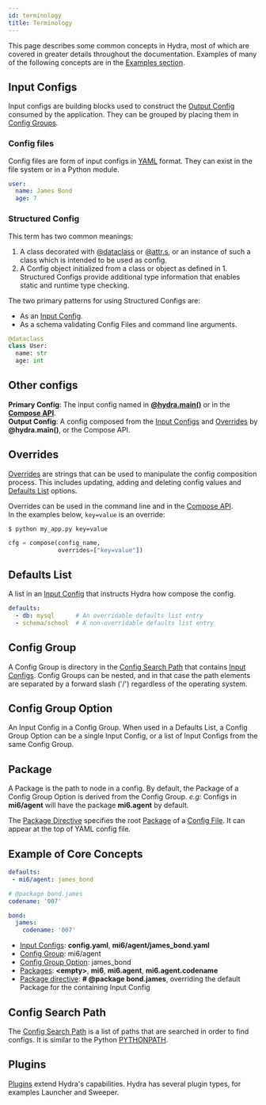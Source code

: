 ```yaml
---
id: terminology
title: Terminology
---
```

This page describes some common concepts in Hydra, most of which are covered in greater details throughout the documentation.
Examples of many of the following concepts are in the [Examples section](#example-of-core-concepts).

## Input Configs
Input configs are building blocks used to construct the [Output Config](#output-config) consumed by the application.
They can be grouped by placing them in [Config Groups](#config-group).

### Config files
Config files are form of input configs in [YAML](https://yaml.org/) format. They can exist in the file system or
in a Python module.
```yaml title="Example config file
user:
  name: James Bond
  age: 7
```

### Structured Config
This term has two common meanings:
1. A class decorated with [@dataclass](https://docs.python.org/3/library/dataclasses.html) or [@attr.s](https://www.attrs.org/en/stable/), or an instance of such a class which is intended to be used as config.  
2. A Config object initialized from a class or object as defined in 1. Structured Configs provide additional type information that enables static and runtime type checking.

The two primary patterns for using Structured Configs are:
- As an [Input Config](#input-configs).
- As a schema validating Config Files and command line arguments.

```python title="Example Schema"
@dataclass
class User:
  name: str
  age: int
```

## Other configs
**Primary Config**: The input config named in [**@hydra.main()**](../tutorials/basic/your_first_app/2_config_file.md) or in the [**Compose API**](compose_api.md).  
**Output Config**: A config composed from the [Input Configs](#input-configs) and [Overrides](#overrides) by **@hydra.main()**, or the Compose API.

## Overrides
[Overrides](override_grammar/basic) are strings that can be used to manipulate the config composition process.
This includes updating, adding and deleting config values and [Defaults List](#defaults-list) options.  

Overrides can be used in the command line and in the [Compose API](compose_api.md).  
In the examples below, `key=value` is an override:
<div className="row">
<div className="col col--6">

```shell title="Override in the command line"
$ python my_app.py key=value

```

</div>
<div className="col col--6">

```python title="Override used in the Compose API"
cfg = compose(config_name, 
              overrides=["key=value"])
```

</div>
</div>

## Defaults List
A list in an [Input Config](#input-configs) that instructs Hydra how compose the config. 
```yaml title="Defaults List in a YAML config"
defaults:
  - db: mysql      # An overridable defaults list entry
  - schema/school  # A non-overridable defaults list entry
```

## Config Group
A Config Group is directory in the [Config Search Path](#config-search-path) that contains [Input Configs](#input-configs).
Config Groups can be nested, and in that case the path elements are separated by a forward slash ('/') regardless of the operating system.

## Config Group Option
An Input Config in a Config Group. When used in a Defaults List, a Config Group Option can be a single Input Config, or a list of Input Configs from the same Config Group. 

## Package
A Package is the path to node in a config. By default, the Package of a Config Group Option is derived from the Config Group.
*e.g:* Configs in **mi6/agent** will have the package **mi6.agent** by default.


The [Package Directive](overriding_packages.md#overriding-the-package-via-the-package-directive) specifies the root [Package](#package) of a [Config File](#input-configs). It can appear at the top of YAML config file.

## Example of Core Concepts

<div className="row">
<div className="col col--4">

```yaml title="config.yaml"
defaults:
 - mi6/agent: james_bond

```

</div>

<div className="col col--4">

```yaml title="mi6/agent/james_bond.yaml" {1}
# @package bond.james
codename: '007'

```

</div>
<div className="col col--4">

```yaml title="Output config" {1,2}
bond:
  james:
    codename: '007'
```
</div>
</div>

- [Input Configs](#input-configs): **config.yaml**, **mi6/agent/james_bond.yaml**
- [Config Group](#config-group): mi6/agent
- [Config Group Option](#config-group-option): james_bond
- [Packages](#package): **<empty\>**, **mi6**, **mi6.agent**, **mi6.agent.codename**
- [Package directive](#package-directive): **# @package bond.james**, overriding the default Package for the containing Input Config 

## Config Search Path
The [Config Search Path](search_path.md) is a list of paths that are searched in order to find configs. It is similar to
the Python [PYTHONPATH](https://docs.python.org/3/using/cmdline.html#envvar-PYTHONPATH).

## Plugins
[Plugins](plugins.md) extend Hydra's capabilities. Hydra has several plugin types, for examples Launcher and Sweeper.